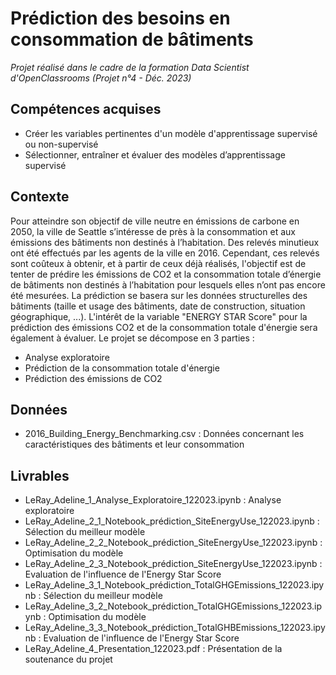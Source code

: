# Prédiction des besoins en consommation de bâtiments

_Projet réalisé dans le cadre de la formation Data Scientist d'OpenClassrooms (Projet n°4 - Déc. 2023)_

## Compétences acquises
* Créer les variables pertinentes d'un modèle d'apprentissage supervisé ou non-supervisé
* Sélectionner, entraîner et évaluer des modèles d’apprentissage supervisé

## Contexte
Pour atteindre son objectif de ville neutre en émissions de carbone en 2050, la ville de Seattle s’intéresse de près à la consommation et aux émissions des bâtiments non destinés à l’habitation.
Des relevés minutieux ont été effectués par les agents de la ville en 2016. Cependant, ces relevés sont coûteux à obtenir, et à partir de ceux déjà réalisés, l'objectif est de tenter de prédire les émissions de CO2 et la consommation totale d’énergie de bâtiments non destinés à l’habitation pour lesquels elles n’ont pas encore été mesurées.
La prédiction se basera sur les données structurelles des bâtiments (taille et usage des bâtiments, date de construction, situation géographique, ...).
L'intérêt de la variable "ENERGY STAR Score" pour la prédiction des émissions CO2 et de la consommation totale d'énergie sera également à évaluer.
Le projet se décompose en 3 parties :
* Analyse exploratoire
* Prédiction de la consommation totale d'énergie
* Prédiction des émissions de CO2

## Données
* 2016_Building_Energy_Benchmarking.csv : Données concernant les caractéristiques des bâtiments et leur consommation
  
## Livrables
* LeRay_Adeline_1_Analyse_Exploratoire_122023.ipynb : Analyse exploratoire
* LeRay_Adeline_2_1_Notebook_prédiction_SiteEnergyUse_122023.ipynb : Sélection du meilleur modèle
* LeRay_Adeline_2_2_Notebook_prédiction_SiteEnergyUse_122023.ipynb : Optimisation du modèle
* LeRay_Adeline_2_3_Notebook_prédiction_SiteEnergyUse_122023.ipynb : Evaluation de l'influence de l'Energy Star Score
* LeRay_Adeline_3_1_Notebook_prédiction_TotalGHGEmissions_122023.ipynb : Sélection du meilleur modèle
* LeRay_Adeline_3_2_Notebook_prédiction_TotalGHGEmissions_122023.ipynb : Optimisation du modèle
* LeRay_Adeline_3_3_Notebook_prédiction_TotalGHBEmissions_122023.ipynb : Evaluation de l'influence de l'Energy Star Score
* LeRay_Adeline_4_Presentation_122023.pdf : Présentation de la soutenance du projet

